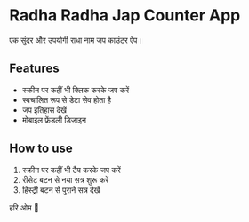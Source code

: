 # Radha Radha Jap Counter App

एक सुंदर और उपयोगी राधा नाम जप काउंटर ऐप।

## Features
- स्क्रीन पर कहीं भी क्लिक करके जप करें
- स्वचालित रूप से डेटा सेव होता है
- जप इतिहास देखें
- मोबाइल फ्रेंडली डिजाइन

## How to use
1. स्क्रीन पर कहीं भी टैप करके जप करें
2. रीसेट बटन से नया सत्र शुरू करें
3. हिस्ट्री बटन से पुराने सत्र देखें

हरि ओम 🙏
